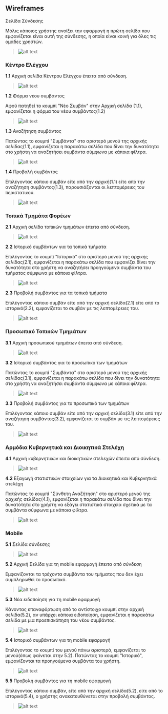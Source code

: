
Wireframes
----------
Σελίδα Σύνδεσης

Μόλις κάποιος χρήστης ανοίξει την εφαρμογή η πρώτη σελίδα που εμφανίζεται είναι αυτή της σύνδεσης, η οποία είναι κοινή για όλες τις ομάδες χρηστών. 

>![alt text](wireframes/Σελίδα%20Σύνδεσης.png "Σελίδα Σύνδεσης")

### Κέντρο Ελέγχου

__1.1__ Αρχική σελίδα Κέντρου Ελέγχου έπειτα από σύνδεση.
>![alt text](wireframes/Κεντρική.png "1.1 Κέντρο Ελέγχου: Αρχική Σελίδα")


__1.2__ Φόρμα νέου συμβάντος 

Αφού πατηθεί το κουμπί "Νέο Συμβάν" στην Αρχική σελίδα (1.1), εμφανίζεται η φόρμα του νέου συμβάντος(1.2) 
>![alt text](wireframes/Φόρμα%20Νέου%20Συμβάντος%20-%20KE.png "1.2 Κέντρο Ελέγχου: Φόρμα νέου συμβάντος")	


__1.3__ Αναζήτηση συμβάντος

Πατώντας το κουμπί "Συμβάντα" στο αριστερό μενού της αρχικής σελίδας(1.1), εμφανίζεται η παρακάτω σελίδα που δίνει την δυνατότητα στο χρήστη να αναζητήσει συμβάντα σύμφωνα με κάποια φίλτρα.
>![alt text](wireframes/Αναζήτηση%20Συμβάντος-%20KE.png "1.3 Κέντρο Ελέγχου: Αναζήτηση συμβάντος")


__1.4__ Προβολή συμβάντος

Επιλέγοντας κάποιο συμβάν είτε από την αρχική(1.1) είτε από την αναζήτηση συμβάντος(1.3), παρουσιάζονται οι λεπτομέρειες του περιστατικού.
>![alt text](wireframes/Προβολή%20Συμβάντος%20-%20KE.png "1.4 Κέντρο Ελέγχου: Προβολή συμβάντος")


### Τοπικά Τμημάτα Φορέων

__2.1__ Αρχική σελίδα τοπικών τμημάτων έπειτα από σύνδεση.
>![alt text](wireframes/Κεντρική%20Τμήματος.png "2.1 Τμήματα Φορέων: Αρχική σελίδα")


__2.2__ Ιστορικό συμβάντων για τα τοπικά τμήματα

Επιλέγοντας το κουμπί "Ιστορικό" στο αριστερό μενού της αρχικής σελίδας(2.1), εμφανίζεται η παρακάτω σελίδα που εμφανίζει δίνει την δυνατότητα στο χρήστη να αναζητήσει προηγούμενα συμβάντα του τμήματος σύμφωνα με κάποια φίλτρα.
>![alt text](wireframes/Ιστορικό%20Τμήματα.png "2.2 Τμήματα Φορέων: 2.2 Τμήματα Φορέων: Ιστορικό συμβάντων ")


__2.3__ Προβολή συμβάντος για τα τοπικά τμήματα

Επιλέγοντας κάποιο συμβάν είτε από την αρχική σελίδα(2.1) είτε από το ιστορικό(2.2), εμφανίζεται το συμβάν με τις λεπτομέρειες του.
>![alt text](wireframes/Προβολή%20Συμβάντος%20Τμήματα.png "2.3 Τμήματα Φορέων: Προβολή συμβάντος")


### Προσωπικό Τοπικών Τμημάτων 

__3.1__ Αρχική προσωπικού τμημάτων έπειτα από σύνδεση.
>![alt text](wireframes/Αρχική%20Προσωπικό.png "3.1 Προσωπικό τμημάτων: Αρχική Σελίδα")


__3.2__ Ιστορικό συμβάντος για το προσωπικό των τμημάτων

Πατώντας το κουμπί "Συμβάντα" στο αριστερό μενού της αρχικής σελίδας(3.1), εμφανίζεται η παρακάτω σελίδα που δίνει την δυνατότητα στο χρήστη να αναζητήσει συμβάντα σύμφωνα με κάποια φίλτρα.
>![alt text](wireframes/Αναζήτηση%20Συμβάντος%20Προσωπικό.png "3.2 Προσωπικό τμημάτων: Αναζήτηση συμβάντος")


__3.3__ Προβολή συμβάντος για το προσωπικό των τμημάτων

Επιλέγοντας κάποιο συμβάν είτε από την αρχική σελίδα(3.1) είτε από την αναζήτηση συμβάντος(3.2), εμφανίζεται το συμβάν με τις λεπτομέρειες του.
>![alt text](wireframes/Προβολή%20Συμβάντος%20Προσωπικό.png "3.3 Προσωπικό τμημάτων: Προβολή συμβάντος")


### Αρμόδια Κυβερνητικά και Διοικητικά Στελέχη

__4.1__ Αρχική κυβερνητικών και διοικητικών στελεχών έπειτα από σύνδεση.
>![alt text](wireframes/Σελίδα%20Στατιστικών%20-%20KM.png "4.1 Διοικητικά στελέχη: Αρχική Σελίδα")


__4.2__ Εξαγωγή στατιστικών στοιχείων για τα Διοικητικά και Κυβερνητικά στελέχη

Πατώντας το κουμπί "Σύνθετη Αναζήτηση" στο αριστερό μενού της αρχικής σελίδας(4.1), εμφανίζεται η παρακάτω σελίδα που δίνει την δυνατότητα στο χρήστη να εξάγει στατιστικά στοιχεία σχετικά με τα συμβάντα σύμφωνα με κάποια φίλτρα.
>![alt text](wireframes/Αναζήτηση%20Συμβάντος%20–%20KM.png "4.2 Διοικητικά στελέχη: Προβολή Στατιστικών")


### Mobile

__5.1__ Σελίδα σύνδεσης
>![alt text](wireframes/Σύνδεση%20-%20mobile.png "5.1 Mobile: Σελίδα σύνδεσης")


__5.2__ Αρχική Σελίδα για τη mobile εφαρμογή έπειτα από σύνδεση

Εμφανίζονται τα τρέχοντα συμβάντα του τμήματος που δεν έχει συμπληρωθεί το προσωπικό.
>![alt text](wireframes/Αρχική%20(Χωρίς%20Συμβάν)%20-%20mobile.png "5.2 Mobile: Αρχική Σελίδα")


__5.3__ Νέα ειδοποίηση για τη mobile εφαρμογή

Κάνοντας επαναφόρτωση από το αντίστοιχο κουμπί στην αρχική σελίδα(5.2), αν υπάρχει κάποια ειδοποίηση, εμφανίζεται η παρακάτω σελίδα με μια προεπισκόπηση του νέου συμβάντος.
>![alt text](wireframes/Περιστατικό%20-%20mobile.png "5.3 Mobile: Νέα ειδοποίηση")


__5.4__ Ιστορικό συμβάντων για τη mobile εφαρμογή

Επιλέγοντας το κουμπί του μενού πάνω αριστερά, εμφανίζεται το μενού(όπως φαίνεται στην 5.2). Πατώντας το κουμπί "Ιστορικό", εμφανίζονται τα προηγούμενα συμβάντα του χρήστη.
>![alt text](wireframes/Ιστορικό.png "5.4 Mobile: Ιστορικό χρήστη")


__5.5__ Προβολή συμβάντος για τη mobile εφαρμογή

Επιλέγοντας κάποιο συμβάν, είτε από την αρχική σελίδα(5.2), είτε από το ιστορικό(5.4), ο χρήστης ανακατευθύνεται στην προβολή συμβάντος.
>![alt text](wireframes/Προβολή%20τρέχοντος%20Συμβάντος%20-%20mobile.png "5.5 Mobile: Προβολή συμβάντος")
